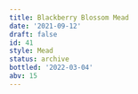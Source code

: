 ```yaml
---
title: Blackberry Blossom Mead
date: '2021-09-12'
draft: false
id: 41
style: Mead
status: archive
bottled: '2022-03-04'
abv: 15
---
```

